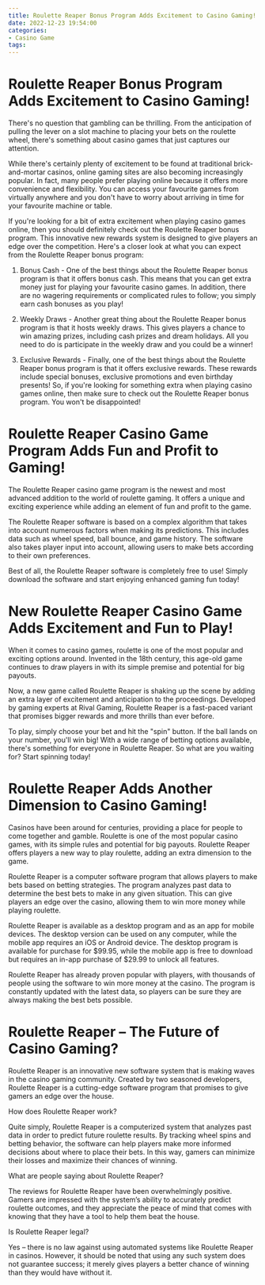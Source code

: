 ```yaml
---
title: Roulette Reaper Bonus Program Adds Excitement to Casino Gaming!
date: 2022-12-23 19:54:00
categories:
- Casino Game
tags:
---
```



#  Roulette Reaper Bonus Program Adds Excitement to Casino Gaming!

There's no question that gambling can be thrilling. From the anticipation of pulling the lever on a slot machine to placing your bets on the roulette wheel, there's something about casino games that just captures our attention.

While there's certainly plenty of excitement to be found at traditional brick-and-mortar casinos, online gaming sites are also becoming increasingly popular. In fact, many people prefer playing online because it offers more convenience and flexibility. You can access your favourite games from virtually anywhere and you don't have to worry about arriving in time for your favourite machine or table.

If you're looking for a bit of extra excitement when playing casino games online, then you should definitely check out the Roulette Reaper bonus program. This innovative new rewards system is designed to give players an edge over the competition. Here's a closer look at what you can expect from the Roulette Reaper bonus program:

1) Bonus Cash - One of the best things about the Roulette Reaper bonus program is that it offers bonus cash. This means that you can get extra money just for playing your favourite casino games. In addition, there are no wagering requirements or complicated rules to follow; you simply earn cash bonuses as you play!

2) Weekly Draws - Another great thing about the Roulette Reaper bonus program is that it hosts weekly draws. This gives players a chance to win amazing prizes, including cash prizes and dream holidays. All you need to do is participate in the weekly draw and you could be a winner!

3) Exclusive Rewards - Finally, one of the best things about the Roulette Reaper bonus program is that it offers exclusive rewards. These rewards include special bonuses, exclusive promotions and even birthday presents! So, if you're looking for something extra when playing casino games online, then make sure to check out the Roulette Reaper bonus program. You won't be disappointed!

#  Roulette Reaper Casino Game Program Adds Fun and Profit to Gaming!

The Roulette Reaper casino game program is the newest and most advanced addition to the world of roulette gaming. It offers a unique and exciting experience while adding an element of fun and profit to the game.

The Roulette Reaper software is based on a complex algorithm that takes into account numerous factors when making its predictions. This includes data such as wheel speed, ball bounce, and game history. The software also takes player input into account, allowing users to make bets according to their own preferences.

Best of all, the Roulette Reaper software is completely free to use! Simply download the software and start enjoying enhanced gaming fun today!

#  New Roulette Reaper Casino Game Adds Excitement and Fun to Play!

When it comes to casino games, roulette is one of the most popular and exciting options around. Invented in the 18th century, this age-old game continues to draw players in with its simple premise and potential for big payouts.

Now, a new game called Roulette Reaper is shaking up the scene by adding an extra layer of excitement and anticipation to the proceedings. Developed by gaming experts at Rival Gaming, Roulette Reaper is a fast-paced variant that promises bigger rewards and more thrills than ever before.

To play, simply choose your bet and hit the "spin" button. If the ball lands on your number, you'll win big! With a wide range of betting options available, there's something for everyone in Roulette Reaper. So what are you waiting for? Start spinning today!

#  Roulette Reaper Adds Another Dimension to Casino Gaming!

Casinos have been around for centuries, providing a place for people to come together and gamble. Roulette is one of the most popular casino games, with its simple rules and potential for big payouts. Roulette Reaper offers players a new way to play roulette, adding an extra dimension to the game.

Roulette Reaper is a computer software program that allows players to make bets based on betting strategies. The program analyzes past data to determine the best bets to make in any given situation. This can give players an edge over the casino, allowing them to win more money while playing roulette.

Roulette Reaper is available as a desktop program and as an app for mobile devices. The desktop version can be used on any computer, while the mobile app requires an iOS or Android device. The desktop program is available for purchase for $99.95, while the mobile app is free to download but requires an in-app purchase of $29.99 to unlock all features.

Roulette Reaper has already proven popular with players, with thousands of people using the software to win more money at the casino. The program is constantly updated with the latest data, so players can be sure they are always making the best bets possible.

#  Roulette Reaper – The Future of Casino Gaming?

Roulette Reaper is an innovative new software system that is making waves in the casino gaming community. Created by two seasoned developers, Roulette Reaper is a cutting-edge software program that promises to give gamers an edge over the house.

How does Roulette Reaper work?

Quite simply, Roulette Reaper is a computerized system that analyzes past data in order to predict future roulette results. By tracking wheel spins and betting behavior, the software can help players make more informed decisions about where to place their bets. In this way, gamers can minimize their losses and maximize their chances of winning.

What are people saying about Roulette Reaper?

The reviews for Roulette Reaper have been overwhelmingly positive. Gamers are impressed with the system’s ability to accurately predict roulette outcomes, and they appreciate the peace of mind that comes with knowing that they have a tool to help them beat the house.

Is Roulette Reaper legal?

Yes – there is no law against using automated systems like Roulette Reaper in casinos. However, it should be noted that using any such system does not guarantee success; it merely gives players a better chance of winning than they would have without it.